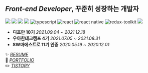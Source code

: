 ## *Front-end Developer*, 꾸준히 성장하는 개발자
![](https://img.shields.io/badge/-Babel-F9DC3E?&logo=Babel&logoColor=white)
![](https://img.shields.io/badge/-Webpack-8DD6F9?&logo=Webpack&logoColor=black)
![](https://img.shields.io/badge/-Prettier-F7B93E?&logo=Prettier&logoColor=white)
![](https://img.shields.io/badge/-ESLint-4B32C3?&logo=ESLint&logoColor=white)
![typescript](https://img.shields.io/badge/typescript-007acc?logo=typescript&logoColor=white)
![react](https://img.shields.io/badge/-React-61DAFB?logo=react&logoColor=white)
![react native](https://img.shields.io/badge/-React%20Native-61DAFB?logo=react&logoColor=white)
![redux-toolkit](https://img.shields.io/badge/-Redux%20ToolKit-764abc?logo=redux&logoColor=white)
![](https://img.shields.io/badge/-Storybook-FF4785?&logo=Storybook&logoColor=white)



* **디프만 10기** <I>2021.09.04 ~ 2021.12.18</I> 
* **우아한테크캠프 4기** <I>2021.07.05 ~ 2021.08.31</I>
* **SW마에스트로 11기 인증** <I>2020.05.19 ~ 2020.12.01</I>





✨  <I>[RESUME](https://bit.ly/3dEjGWB)</I>    
🌱  <I>[PORTFOLIO](https://bit.ly/3GEPqXT)</I>      
✏️  <I>[TISTORY](https://programmer-eun.tistory.com/)</I>    





